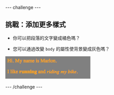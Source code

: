 \--- challenge \---

## 挑戰：添加更多樣式

+ 你可以把段落的文字變成橘色嗎？

+ 您可以通過改變 `body` 的屬性使背景變成灰色嗎？

![截圖](images/birthday-more-style.png)

\--- /challenge \---
